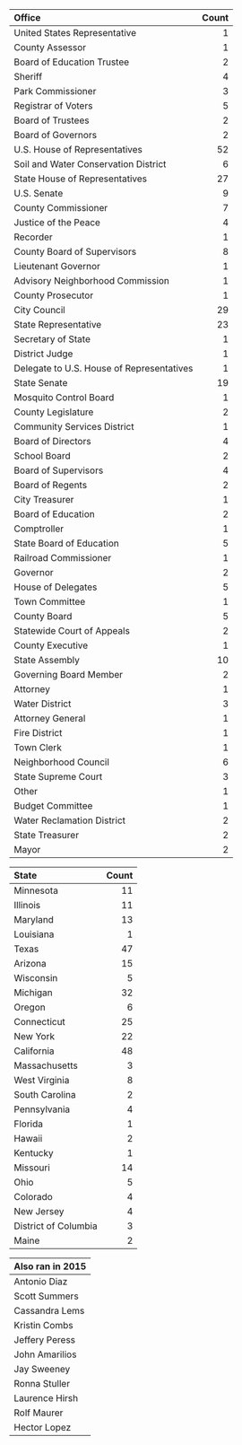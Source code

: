 | Office                                    |   Count |
|:------------------------------------------|--------:|
| United States Representative              |       1 |
| County Assessor                           |       1 |
| Board of Education Trustee                |       2 |
| Sheriff                                   |       4 |
| Park Commissioner                         |       3 |
| Registrar of Voters                       |       5 |
| Board of Trustees                         |       2 |
| Board of Governors                        |       2 |
| U.S. House of Representatives             |      52 |
| Soil and Water Conservation District      |       6 |
| State House of Representatives            |      27 |
| U.S. Senate                               |       9 |
| County Commissioner                       |       7 |
| Justice of the Peace                      |       4 |
| Recorder                                  |       1 |
| County Board of Supervisors               |       8 |
| Lieutenant Governor                       |       1 |
| Advisory Neighborhood Commission          |       1 |
| County Prosecutor                         |       1 |
| City Council                              |      29 |
| State Representative                      |      23 |
| Secretary of State                        |       1 |
| District Judge                            |       1 |
| Delegate to U.S. House of Representatives |       1 |
| State Senate                              |      19 |
| Mosquito Control Board                    |       1 |
| County Legislature                        |       2 |
| Community Services District               |       1 |
| Board of Directors                        |       4 |
| School Board                              |       2 |
| Board of Supervisors                      |       4 |
| Board of Regents                          |       2 |
| City Treasurer                            |       1 |
| Board of Education                        |       2 |
| Comptroller                               |       1 |
| State Board of Education                  |       5 |
| Railroad Commissioner                     |       1 |
| Governor                                  |       2 |
| House of Delegates                        |       5 |
| Town Committee                            |       1 |
| County Board                              |       5 |
| Statewide Court of Appeals                |       2 |
| County Executive                          |       1 |
| State Assembly                            |      10 |
| Governing Board Member                    |       2 |
| Attorney                                  |       1 |
| Water District                            |       3 |
| Attorney General                          |       1 |
| Fire District                             |       1 |
| Town Clerk                                |       1 |
| Neighborhood Council                      |       6 |
| State Supreme Court                       |       3 |
| Other                                     |       1 |
| Budget Committee                          |       1 |
| Water Reclamation District                |       2 |
| State Treasurer                           |       2 |
| Mayor                                     |       2 |


| State                |   Count |
|:---------------------|--------:|
| Minnesota            |      11 |
| Illinois             |      11 |
| Maryland             |      13 |
| Louisiana            |       1 |
| Texas                |      47 |
| Arizona              |      15 |
| Wisconsin            |       5 |
| Michigan             |      32 |
| Oregon               |       6 |
| Connecticut          |      25 |
| New York             |      22 |
| California           |      48 |
| Massachusetts        |       3 |
| West Virginia        |       8 |
| South Carolina       |       2 |
| Pennsylvania         |       4 |
| Florida              |       1 |
| Hawaii               |       2 |
| Kentucky             |       1 |
| Missouri             |      14 |
| Ohio                 |       5 |
| Colorado             |       4 |
| New Jersey           |       4 |
| District of Columbia |       3 |
| Maine                |       2 |


| Also ran in 2015   |
|:-------------------|
| Antonio Diaz       |
| Scott Summers      |
| Cassandra Lems     |
| Kristin Combs      |
| Jeffery Peress     |
| John Amarilios     |
| Jay Sweeney        |
| Ronna Stuller      |
| Laurence Hirsh     |
| Rolf Maurer        |
| Hector Lopez       |

